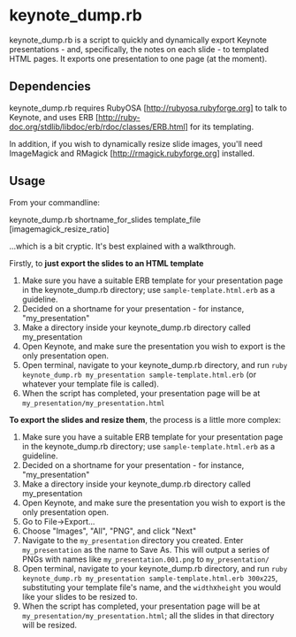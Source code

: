 keynote_dump.rb
===============

keynote_dump.rb is a script to quickly and dynamically export Keynote presentations - and, specifically, the notes on each slide - to templated HTML pages. It exports one presentation to one page (at the moment).

Dependencies
------------

keynote_dump.rb requires RubyOSA [http://rubyosa.rubyforge.org] to talk to Keynote, and uses ERB [http://ruby-doc.org/stdlib/libdoc/erb/rdoc/classes/ERB.html] for its templating.

In addition, if you wish to dynamically resize slide images, you'll need ImageMagick and RMagick [http://rmagick.rubyforge.org] installed.

Usage
-----

From your commandline:

keynote_dump.rb shortname_for_slides template_file [imagemagick_resize_ratio]

...which is a bit cryptic. It's best explained with a walkthrough.

Firstly, to **just export the slides to an HTML template**

1. Make sure you have a suitable ERB template for your presentation page in the keynote_dump.rb directory; use `sample-template.html.erb` as a guideline.
2. Decided on a shortname for your presentation - for instance, "my_presentation"
3. Make a directory inside your keynote_dump.rb directory called my_presentation
4. Open Keynote, and make sure the presentation you wish to export is the only presentation open.
5. Open terminal, navigate to your keynote_dump.rb directory, and run `ruby keynote_dump.rb my_presentation sample-template.html.erb` (or whatever your template file is called).
6. When the script has completed, your presentation page will be at `my_presentation/my_presentation.html`

**To export the slides and resize them**, the process is a little more complex:

1. Make sure you have a suitable ERB template for your presentation page in the keynote_dump.rb directory; use `sample-template.html.erb` as a guideline.
2. Decided on a shortname for your presentation - for instance, "my_presentation"
3. Make a directory inside your keynote_dump.rb directory called my_presentation
4. Open Keynote, and make sure the presentation you wish to export is the only presentation open.
5. Go to File->Export...
6. Choose "Images", "All", "PNG", and click "Next"
7. Navigate to the `my_presentation` directory you created. Enter `my_presentation` as the name to Save As. This will output a series of PNGs with names like `my_presentation.001.png` to `my_presentation/`
8. Open terminal, navigate to your keynote_dump.rb directory, and run `ruby keynote_dump.rb my_presentation sample-template.html.erb 300x225`, substituting your template file's name, and the `width`x`height` you would like your slides to be resized to.
9. When the script has completed, your presentation page will be at `my_presentation/my_presentation.html`; all the slides in that directory will be resized.
